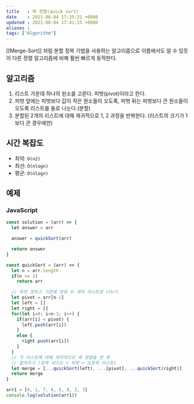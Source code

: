 ```yaml
---
title   : 퀵 정렬(quick sort) 
date    : 2021-08-04 17:35:31 +0900
updated : 2021-08-04 17:41:25 +0900
aliases : 
tags: ["Algorithm"]
---
```

[[Merge-Sort]] 처럼 분할 정복 기법을 사용하는 알고리즘으로 이름에서도 알 수 있듯이 다른 정렬 알고리즘에 비해 훨씬 빠르게 동작한다.  

## 알고리즘  
1. 리스트 가운데 하나의 원소를 고른다. 피벗(pivot)이라고 한다.  
2. 피벗 앞에는 피벗보다 값이 작은 원소들이 오도록, 피벗 뒤는 피벗보다 큰 원소들이 오도록 리스트를 둘로 나눈다.(분할)  
3. 분할된 2개의 리스트에 대해 재귀적으로 1, 2 과정을 반복한다. (리스트의 크기가 1보다 큰 경우에만)  
	 
## 시간 복잡도  
- 최악: `O(n2)`
- 최선: `O(nlogn)`
- 평균: `O(nlogn)`

## 예제  
### JavaScript
```javascript
const solution = (arr) => {
  let answer = arr

  answer = quickSort(arr)

  return answer
}

const quickSort = (arr) => {
  let n = arr.length
  if(n <= 1) 
    return arr 

  // 피벗 정하고 기준에 맞춰 두 개의 리스트로 나누기 
  let pivot = arr[n-1]
  let left = []
  let right = []
  for(let i=0; i<n-1; i++) {
    if(arr[i] < pivot) {
      left.push(arr[i])
    }
    else {
      right.push(arr[i])
    }
  }
  // 각 리스트에 대해 재귀적으로 퀵 정렬을 한 후 
  // 합쳐주기 (왼쪽 리스트 + 피벗 + 오른쪽 리스트)
  let merge = [...quickSort(left), ...[pivot], ...quickSort(right)]
  return merge
}

arr1 = [4, 1, 7, 6, 5, 8, 2, 3]
console.log(solution(arr1))
```
